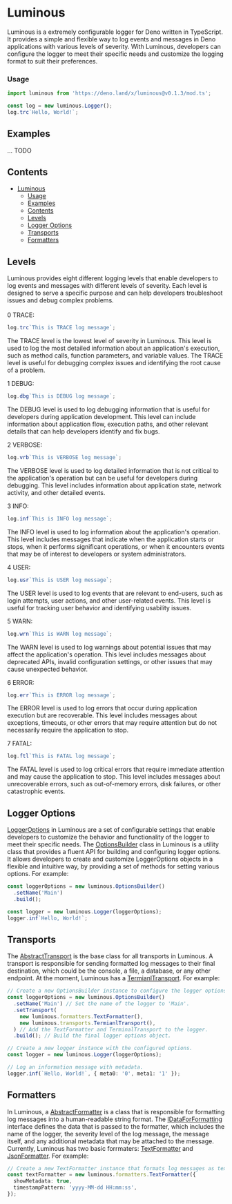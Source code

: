 # Luminous

Luminous is a extremely configurable logger for Deno written in TypeScript. It provides a simple and flexible way to log events and messages in Deno applications with various levels of severity. With Luminous, developers can configure the logger to meet their specific needs and customize the logging format to suit their preferences.

### Usage

```ts
import luminous from 'https://deno.land/x/luminous@v0.1.3/mod.ts';

const log = new luminous.Logger();
log.trc`Hello, World!`;
```

## Examples

... TODO

## Contents

- [Luminous](#luminous)
  - [Usage](#usage)
  - [Examples](#examples)
  - [Contents](#contents)
  - [Levels](#levels)
  - [Logger Options](#logger-options)
  - [Transports](#transports)
  - [Formatters](#formatters)

## Levels

Luminous provides eight different logging levels that enable developers to log events and messages with different levels of severity. Each level is designed to serve a specific purpose and can help developers troubleshoot issues and debug complex problems.<br><br>
0 TRACE:<br>

```ts
log.trc`This is TRACE log message`;
```

The TRACE level is the lowest level of severity in Luminous. This level is used to log the most detailed information about an application's execution, such as method calls, function parameters, and variable values. The TRACE level is useful for debugging complex issues and identifying the root cause of a problem.

1 DEBUG:<br>

```ts
log.dbg`This is DEBUG log message`;
```

The DEBUG level is used to log debugging information that is useful for developers during application development. This level can include information about application flow, execution paths, and other relevant details that can help developers identify and fix bugs.

2 VERBOSE:<br>

```ts
log.vrb`This is VERBOSE log message`;
```

The VERBOSE level is used to log detailed information that is not critical to the application's operation but can be useful for developers during debugging. This level includes information about application state, network activity, and other detailed events.

3 INFO:<br>

```ts
log.inf`This is INFO log message`;
```

The INFO level is used to log information about the application's operation. This level includes messages that indicate when the application starts or stops, when it performs significant operations, or when it encounters events that may be of interest to developers or system administrators.

4 USER:<br>

```ts
log.usr`This is USER log message`;
```

The USER level is used to log events that are relevant to end-users, such as login attempts, user actions, and other user-related events. This level is useful for tracking user behavior and identifying usability issues.

5 WARN:<br>

```ts
log.wrn`This is WARN log message`;
```

The WARN level is used to log warnings about potential issues that may affect the application's operation. This level includes messages about deprecated APIs, invalid configuration settings, or other issues that may cause unexpected behavior.

6 ERROR:<br>

```ts
log.err`This is ERROR log message`;
```

The ERROR level is used to log errors that occur during application execution but are recoverable. This level includes messages about exceptions, timeouts, or other errors that may require attention but do not necessarily require the application to stop.

7 FATAL:<br>

```ts
log.ftl`This is FATAL log message`;
```

The FATAL level is used to log critical errors that require immediate attention and may cause the application to stop. This level includes messages about unrecoverable errors, such as out-of-memory errors, disk failures, or other catastrophic events.

## Logger Options

[LoggerOptions](./src/Logger.ts) in Luminous are a set of configurable settings that enable developers to customize the behavior and functionality of the logger to meet their specific needs.
The [OptionsBuilder](./src/OptionsBuilder.ts) class in Luminous is a utility class that provides a fluent API for building and configuring logger options. It allows developers to create and customize LoggerOptions objects in a flexible and intuitive way, by providing a set of methods for setting various options. For example:

```ts
const loggerOptions = new luminous.OptionsBuilder()
  .setName('Main')
  .build();

const logger = new luminous.Logger(loggerOptions);
logger.inf`Hello, World!`;
```

## Transports

The [AbstractTransport](./src/Transport.ts) is the base class for all transports in Luminous. A transport is responsible for sending formatted log messages to their final destination, which could be the console, a file, a database, or any other endpoint. At the moment, Luminous has a [TermianlTransport](./src/transports/Terminal.ts). For example:

```ts
// Create a new OptionsBuilder instance to configure the logger options.
const loggerOptions = new luminous.OptionsBuilder()
  .setName('Main') // Set the name of the logger to 'Main'.
  .setTransport(
    new luminous.formatters.TextFormatter(),
    new luminous.transports.TermianlTransport(),
  ) // Add the TextFormatter and TerminalTransport to the logger.
  .build(); // Build the final logger options object.

// Create a new logger instance with the configured options.
const logger = new luminous.Logger(loggerOptions);

// Log an information message with metadata.
logger.inf(`Hello, World!`, { meta0: '0', meta1: '1' });
```

## Formatters

In Luminous, a [AbstractFormatter](./src/Formatter.ts) is a class that is responsible for formatting log messages into a human-readable string format. The [IDataForFormatting](./src/Formatter.ts) interface defines the data that is passed to the formatter, which includes the name of the logger, the severity level of the log message, the message itself, and any additional metadata that may be attached to the message. Currently, Luminous has two basic forrmaters: [TextFormatter](./src/formatters/TextFormatter.ts) and [JsonFormatter](./src/formatters/JsonFormatter.ts). For example:

```ts
// Create a new TextFormatter instance that formats log messages as text with metadata and a custom timestamp pattern.
const textFormatter = new luminous.formatters.TextFormatter({
  showMetadata: true,
  timestampPattern: 'yyyy-MM-dd HH:mm:ss',
});
```
